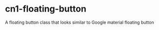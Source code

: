 # cn1-floating-button
A floating button class that looks similar to Google material floating button 
